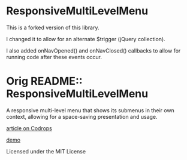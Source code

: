 
ResponsiveMultiLevelMenu
=========

This is a forked version of this library.

I changed it to allow for an alternate $trigger (jQuery collection).

I also added onNavOpened() and onNavClosed() callbacks to allow for running code after these events occur.



Orig README:: ResponsiveMultiLevelMenu
========

A responsive multi-level menu that shows its submenus in their own context, allowing for a space-saving presentation and usage.

[article on Codrops](http://tympanus.net/codrops/?p=14753)

[demo](http://tympanus.net/Development/ResponsiveMultiLevelMenu)

Licensed under the MIT License